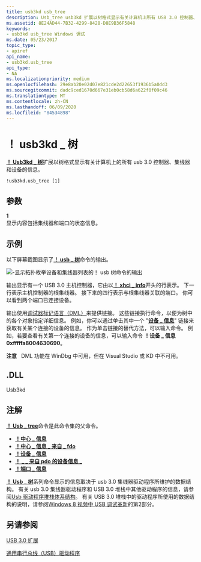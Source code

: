 ```yaml
---
title: usb3kd usb_tree
description: Usb_tree usb3kd 扩展以树格式显示有关计算机上所有 USB 3.0 控制器、集线器和设备的信息。
ms.assetid: 8E24AD44-7B32-4299-8428-D8E9B36F5848
keywords:
- usb3kd usb_tree Windows 调试
ms.date: 05/23/2017
topic_type:
- apiref
api_name:
- usb3kd.usb_tree
api_type:
- NA
ms.localizationpriority: medium
ms.openlocfilehash: 29e8ab20e02d07e821cde2d22653f1936b5a0dd3
ms.sourcegitcommit: dadc9ced1670d667e31eb0cb58d6a622f0f09c46
ms.translationtype: MT
ms.contentlocale: zh-CN
ms.lasthandoff: 06/09/2020
ms.locfileid: "84534898"
---
```

# <a name="usb3kdusb_tree"></a>！ usb3kd \_ 树


[**！ Usb3kd \_ 树**](-usb3kd-device-info.md)扩展以树格式显示有关计算机上的所有 usb 3.0 控制器、集线器和设备的信息。

```dbgcmd
!usb3kd.usb_tree [1]
```

## <a name="span-idddk__devobj_dbgspanspan-idddk__devobj_dbgspanparameters"></a><span id="ddk__devobj_dbg"></span><span id="DDK__DEVOBJ_DBG"></span>参数


<span id="_______1______"></span>**1**   
显示内容包括集线器和端口的状态信息。

## <a name="span-idexamplesspanspan-idexamplesspanspan-idexamplesspanexamples"></a><span id="Examples"></span><span id="examples"></span><span id="EXAMPLES"></span>示例


以下屏幕截图显示了[**！ usb \_ 树**](-usb3kd-device-info.md)命令的输出。

![\-显示拓扑枚举设备和集线器列表的！ usb 树命令的输出](images/usbtree01.png)

输出显示有一个 USB 3.0 主机控制器，它由以[**！ xhci \_ info**](-usb3kd-xhci-info.md)开头的行表示。 下一行表示主机控制器的根集线器。 接下来的四行表示与根集线器关联的端口。 你可以看到两个端口已连接设备。

输出使用[调试器标记语言（DML）](debugger-markup-language-commands.md)来提供链接。 这些链接执行命令，以便为树中的各个对象指定详细信息。 例如，你可以通过单击其中一个 "[**设备 \_ 信息**](-usb3kd-device-info.md)" 链接来获取有关某个连接的设备的信息。 作为单击链接的替代方法，可以输入命令。 例如，若要查看有关第一个连接的设备的信息，可以输入命令 **！设备 \_ 信息 0xfffffa8004630690**。

**注意**   DML 功能在 WinDbg 中可用，但在 Visual Studio 或 KD 中不可用。

 

## <a name="span-iddllspanspan-iddllspandll"></a><span id="DLL"></span><span id="dll"></span>.DLL


Usb3kd

<a name="remarks"></a>注解
-------

[**！ Usb \_ tree**](-usb3kd-device-info.md)命令是此命令集的父命令。

-   [**！中心 \_ 信息**](-usb3kd-hub-info.md)
-   [**！中心 \_ 信息 \_ 来自 \_ fdo**](-usb3kd-hub-info-from-fdo.md)
-   [**！设备 \_ 信息**](-usb3kd-device-info.md)
-   [**！ \_ \_ 来自 pdo 的设备信息 \_**](-usb3kd-device-info-from-pdo.md)
-   [**！端口 \_ 信息**](-usb3kd-port-info.md)

[**！ Usb \_ 树**](-usb3kd-device-info.md)系列命令显示的信息取决于 usb 3.0 集线器驱动程序所维护的数据结构。 有关 usb 3.0 集线器驱动程序和 USB 3.0 堆栈中其他驱动程序的信息，请参阅[Usb 驱动程序堆栈体系结构](https://docs.microsoft.com/windows-hardware/drivers/usbcon/usb-3-0-driver-stack-architecture)。 有关 USB 3.0 堆栈中的驱动程序所使用的数据结构的说明，请参阅[Windows 8 视频中 USB 调试革新](https://channel9.msdn.com/Events/BUILD/BUILD2011/HW-258P)的第2部分。

## <a name="span-idsee_alsospansee-also"></a><span id="see_also"></span>另请参阅


[USB 3.0 扩展](usb-3-extensions.md)

[通用串行总线（USB）驱动程序](https://docs.microsoft.com/windows-hardware/drivers/usbcon/)

 

 






